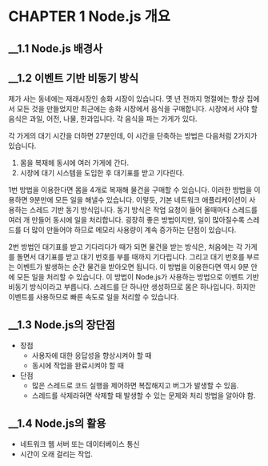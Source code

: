# CHAPTER 1 Node.js 개요

## __1.1 Node.js 배경사

## __1.2 이벤트 기반 비동기 방식

제가 사는 동네에는 재래시장인 송화 시장이 있습니다. 몃 년 전까지 명절에는 항상 집에서 모든 것을 만들었지만 최근에는 송화 시장에서 음식을 구매합니다. 시장에서 사야 할 음식은 과일, 어전, 나물, 한과입니다. 각 음식을 파는 가게가 있다.

 각 가게의 대기 시간을 더하면 27분인데, 이 시간을 단축하는 방법은 다음처럼 2가지가 있습니다.

 1. 몸을 복재헤 동시에 여러 가게에 간다.
 2. 시장에 대기 시스템을 도입한 후 대기표를 받고 기다린다.

 1번 방법을 이용한다면 몸을 4개로 복재해 물건을 구매할 수 있습니다. 이러한 방법을 이용하면 9분만에 모든 일을 해낼수 있습니다. 이렇듯, 기본 네트워크 애플리케이션이 사용하는 스레드 기반 동기 방식입니다. 동기 방식은 작업 요청이 들어 올때마다 스레드를 여러 개 만들어 동시에 일을 처리합니다.
  굉장히 좋은 방법이지만, 일이 많아질수록 스레드를 더 많이 만들어야 하므로 메모리 사용량이 계속 증가하는 단점이 있습니다.

  2번 방법인 대기표를 받고 기다리다가 때가 되면 물건을 받는 방식은, 처음에는 각 가게를 돌면서 대기표를 받고 대기 번호를 부를 때까지 기다립니다.
  그리고 대기 번호를 부르는 이벤트가 발생하는 순간 물건을 받아오면 됩니다. 이 방법을 이용한다면 역시 9분 안에 모든 일을 처리할 수 있습니다. 이 방법이  Node.js가 사용하는 방법으로 이벤트 기반 비동기 방식이라고 부릅니다. 스레드를 단 하나만 생성하므로 몸은 하나입니다. 하지만 이벤트를 사용하므로 빠른 속도로 일을 처리할 수 있습니다.


## __1.3 Node.js의 장단점
 - 장점
    - 사용자에 대한 응답성을 향상시켜야 할 때
    - 동시에 작업을 완료시켜야 할 때
 - 단점
    - 많은 스레드로 코드 실행을 제어하면 복잡해지고 버그가 발생할 수 있음.
    - 스레드를 삭제라혀면 삭제할 때 발생할 수 있는 문제와 처리 방법을 알아야 함.
## __1.4 Node.js의 활용
  - 네트워크 웹 서버 또는 데이터베이스 통신
  - 시간이 오래 걸리는 작업.
